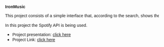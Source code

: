 <p><strong><span style="font-family:Arial,Helvetica,sans-serif">IronMusic</span></strong></p>

<pre>
<span style="font-family:Arial,Helvetica,sans-serif">This project consists of a simple interface that, according to the search, shows the artists and albums.

In this project the Spotify API is being used.</span></pre>

<ul>
	<li><span style="font-family:Arial,Helvetica,sans-serif">Project presentation: <a href="https://docs.google.com/presentation/d/1Cj-KerMoy5wp9_L6jHk_m0XeBxTe1JB7/edit?usp=sharing&amp;ouid=101410129965008764596&amp;rtpof=true&amp;sd=true">click here</a></span></li>
	<li><span style="font-family:Arial,Helvetica,sans-serif">Project Link: <a href="https://ironmusic-original.herokuapp.com/">click here</a></span></li>
</ul>

